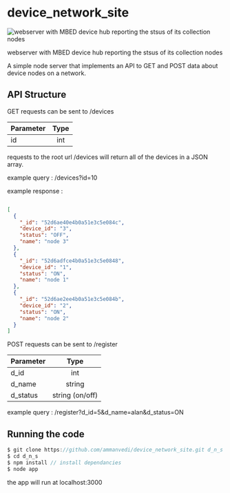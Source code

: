 # device_network_site

![webserver with MBED device hub reporting the stsus of its collection nodes](http://i.imgur.com/6vk3y96.png "MBED and server")

webserver with MBED device hub reporting the stsus of its collection nodes

A simple node server that implements an API to GET and POST data about device nodes on a network.

## API Structure

GET requests can be sent to /devices

| Parameter     | Type          |
| ------------- |:-------------:|
| id          | int|

requests to the root url /devices will return all of the devices in a JSON array.

example query : /devices?id=10

example response : 

```json

[
  {
    "_id": "52d6ae40e4b0a51e3c5e084c",
    "device_id": "3",
    "status": "OFF",
    "name": "node 3"
  },
  {
    "_id": "52d6adfce4b0a51e3c5e0848",
    "device_id": "1",
    "status": "ON",
    "name": "node 1"
  },
  {
    "_id": "52d6ae2ee4b0a51e3c5e084b",
    "device_id": "2",
    "status": "ON",
    "name": "node 2"
  }
]
```

POST requests can be sent to /register

| Parameter     | Type          |
| ------------- |:-------------:|
| d_id          | int|
| d_name        | string     |
| d_status      | string (on/off)|

example query : /register?d_id=5&d_name=alan&d_status=ON

## Running the code

```javascript
$ git clone https://github.com/ammanvedi/device_network_site.git d_n_s
$ cd d_n_s
$ npm install // install dependancies 
$ node app
```

the app will run at localhost:3000



